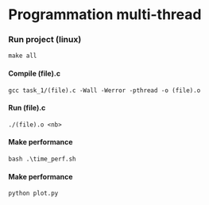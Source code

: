 # Programmation multi-thread

### Run project (linux)

`make all`

#### Compile (file).c

`gcc task_1/(file).c -Wall -Werror -pthread -o (file).o`

#### Run (file).c

`./(file).o <nb>`

#### Make performance

`bash .\time_perf.sh`

#### Make performance

`python plot.py`